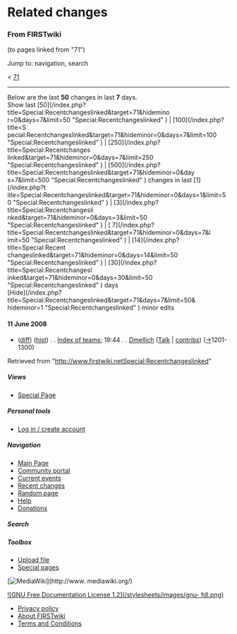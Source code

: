 # Related changes

### From FIRSTwiki

(to pages linked from "71")

Jump to: navigation, search

&lt; [71](/index.php?title=71&redirect=no "71" )  

* * *

Below are the last **50** changes in last **7** days.  
Show last [50](/index.php?title=Special:Recentchangeslinked&target=71&hidemino
r=0&days=7&limit=50 "Special:Recentchangeslinked" ) | [100](/index.php?title=S
pecial:Recentchangeslinked&target=71&hideminor=0&days=7&limit=100
"Special:Recentchangeslinked" ) | [250](/index.php?title=Special:Recentchanges
linked&target=71&hideminor=0&days=7&limit=250 "Special:Recentchangeslinked" )
| [500](/index.php?title=Special:Recentchangeslinked&target=71&hideminor=0&day
s=7&limit=500 "Special:Recentchangeslinked" ) changes in last [1](/index.php?t
itle=Special:Recentchangeslinked&target=71&hideminor=0&days=1&limit=50
"Special:Recentchangeslinked" ) | [3](/index.php?title=Special:Recentchangesli
nked&target=71&hideminor=0&days=3&limit=50 "Special:Recentchangeslinked" ) | [
7](/index.php?title=Special:Recentchangeslinked&target=71&hideminor=0&days=7&l
imit=50 "Special:Recentchangeslinked" ) | [14](/index.php?title=Special:Recent
changeslinked&target=71&hideminor=0&days=14&limit=50
"Special:Recentchangeslinked" ) | [30](/index.php?title=Special:Recentchangesl
inked&target=71&hideminor=0&days=30&limit=50 "Special:Recentchangeslinked" )
days  
[Hide](/index.php?title=Special:Recentchangeslinked&target=71&days=7&limit=50&
hideminor=1 "Special:Recentchangeslinked" ) minor edits

#### 11 June 2008

  * ([diff](/index.php?title=Index_of_teams&curid=708&diff=68317&oldid=67741 "Index of teams" )) ([hist](/index.php?title=Index_of_teams&curid=708&action=history "Index of teams" )) . . [Index of teams](Index_of_teams "Index of teams" ); 19:44 . . [Dmellich](/index.php?title=User:Dmellich&action=edit "User:Dmellich" ) ([Talk](/index.php?title=User_talk:Dmellich&action=edit "User talk:Dmellich" ) | [contribs](/index.php?title=Special:Contributions&target=Dmellich "Special:Contributions" )) ([→](Index_of_teams#1201-1300 "Index of teams" )1201-1300)

Retrieved from
"<http://www.firstwiki.netSpecial:Recentchangeslinked>"

##### Views

  * [Special Page](Special:Recentchangeslinked/71)

##### Personal tools

  * [Log in / create account](/index.php?title=Special:Userlogin&returnto=Special:Recentchangeslinked)

[](Main_Page "Main Page" )

##### Navigation

  * [Main Page](Main_Page)
  * [Community portal](FIRSTwiki:Community_portal)
  * [Current events](Current_events)
  * [Recent changes](Special:Recentchanges)
  * [Random page](Special:Random)
  * [Help](Help:Contents)
  * [Donations](FIRSTwiki:Site_support)

##### Search



##### Toolbox

  * [Upload file](Special:Upload)
  * [Special pages](Special:Specialpages)

[![MediaWiki](/skins/common/images/poweredby_mediawiki_88x31.png)](http://www.
mediawiki.org/)

[![GNU Free Documentation License 1.2](/stylesheets/images/gnu-
fdl.png)](http://www.gnu.org/copyleft/fdl.html)

  * [Privacy policy](FIRSTwiki:Privacy_policy "FIRSTwiki:Privacy policy" )
  * [About FIRSTwiki](FIRSTwiki:About "FIRSTwiki:About" )
  * [Terms and Conditions](FIRSTwiki:Terms_and_conditions "FIRSTwiki:Terms and conditions" )

